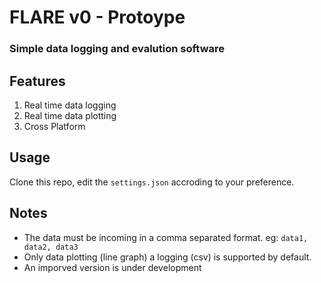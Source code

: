 # FLARE v0 - Protoype
### Simple data logging and evalution software

## Features
1. Real time data logging
2. Real time data plotting
3. Cross Platform

## Usage
Clone this repo, edit the `settings.json` accroding to your preference.

## Notes
* The data must be incoming in a comma separated format. eg: `data1, data2, data3`
* Only data plotting (line graph) a logging (csv) is supported by default.
* An imporved version is under development
